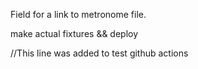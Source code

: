 Field for a link to metronome file.

make actual fixtures && deploy

//This line was added to test github actions
